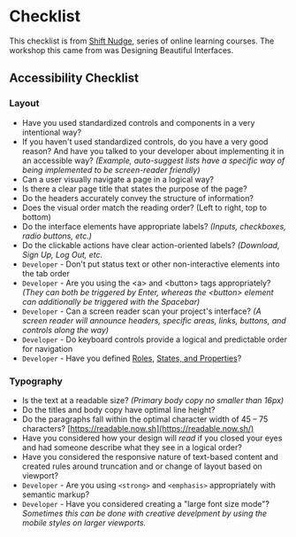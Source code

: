 # Checklist

This checklist is from [Shift Nudge](https://shiftnudge.com), series of online learning courses. The workshop this came from was Designing Beautiful Interfaces.

## Accessibility Checklist

### Layout

* Have you used standardized controls and components in a very intentional way?
* If you haven't used standardized controls, do you have a very good reason? And have you talked to your developer about implementing it in an accessible way? _\(Example, auto-suggest lists have a specific way of being implemented to be screen-reader friendly\)_
* Can a user visually navigate a page in a logical way?
* Is there a clear page title that states the purpose of the page?
* Do the headers accurately convey the structure of information?
* Does the visual order match the reading order? \(Left to right, top to bottom\)
* Do the interface elements have appropriate labels? _\(Inputs, checkboxes, radio buttons, etc.\)_
* Do the clickable actions have clear action-oriented labels? _\(Download, Sign Up, Log Out, etc._
* `Developer` - Don't put status text or other non-interactive elements into the tab order
* `Developer` - Are you using the &lt;a&gt; and &lt;button&gt; tags appropriately? _\(They can both be triggered by Enter, whereas the &lt;button&gt; element can additionally be triggered with the Spacebar\)_
* `Developer` - Can a screen reader scan your project's interface? _\(A screen reader will announce headers, specific areas, links, buttons, and controls along the way\)_
* `Developer` - Do keyboard controls provide a logical and predictable order for navigation
* `Developer` - Have you defined [Roles](https://www.w3.org/TR/wai-aria/#document_structure_roles), [States, and Properties](https://www.w3.org/TR/wai-aria/#global_states)?

### Typography

* Is the text at a readable size? _\(Primary body copy no smaller than 16px\)_
* Do the titles and body copy have optimal line height?
* Do the paragraphs fall within the optimal character width of 45 – 75 characters? [https://readable.now.sh](https://readable.now.sh/)
* Have you considered how your design will _read_ if you closed your eyes and had someone describe what they see in a logical order?
* Have you considered the responsive nature of text-based content and created rules around truncation and or change of layout based on viewport?
* `Developer` - Are you using `<strong>` and `<emphasis>` appropriately with semantic markup?
* `Developer` - Have you considered creating a "large font size mode"? _Sometimes this can be done with creative develpment by using the mobile styles on larger viewports._

